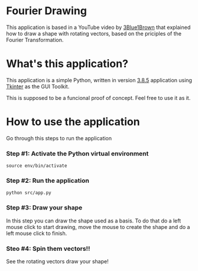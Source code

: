 # Fourier Drawing

This application is based in a YouTube video by [3Blue1Brown](https://www.youtube.com/channel/UCYO_jab_esuFRV4b17AJtAw) that explained how to draw a shape with rotating vectors, based on the priciples of the Fourier Transformation.

# What's this application?

This application is a simple Python, written in version [3.8.5](https://www.python.org/downloads/release/python-385/) application using [Tkinter](https://docs.python.org/3/library/tkinter.html) as the GUI Toolkit.

This is supposed to be a funcional proof of concept. Feel free to use it as it.

# How to use the application

Go through this steps to run the application 

### Step #1: Activate the Python virtual environment

    source env/bin/activate
    
### Step #2: Run the application

    python src/app.py
    
### Step #3: Draw your shape

In this step you can draw the shape used as a basis.
To do that do a left mouse click to start drawing, move the mouse to create the shape and do a left mouse click to finish.

### Steo #4: Spin them vectors!!

See the rotating vectors draw your shape!




